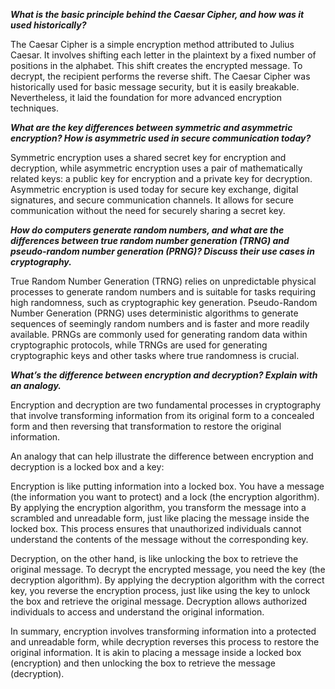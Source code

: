 **_What is the basic principle behind the Caesar Cipher, and how was it used historically?_**

The Caesar Cipher is a simple encryption method attributed to Julius Caesar. It involves shifting each letter in the plaintext by a fixed number of positions in the alphabet. This shift creates the encrypted message. To decrypt, the recipient performs the reverse shift. The Caesar Cipher was historically used for basic message security, but it is easily breakable. Nevertheless, it laid the foundation for more advanced encryption techniques.

**_What are the key differences between symmetric and asymmetric encryption? How is asymmetric used in secure communication today?_**

Symmetric encryption uses a shared secret key for encryption and decryption, while asymmetric encryption uses a pair of mathematically related keys: a public key for encryption and a private key for decryption. Asymmetric encryption is used today for secure key exchange, digital signatures, and secure communication channels. It allows for secure communication without the need for securely sharing a secret key.

**_How do computers generate random numbers, and what are the differences between true random number generation (TRNG) and pseudo-random number generation (PRNG)? Discuss their use cases in cryptography._**

True Random Number Generation (TRNG) relies on unpredictable physical processes to generate random numbers and is suitable for tasks requiring high randomness, such as cryptographic key generation. Pseudo-Random Number Generation (PRNG) uses deterministic algorithms to generate sequences of seemingly random numbers and is faster and more readily available. PRNGs are commonly used for generating random data within cryptographic protocols, while TRNGs are used for generating cryptographic keys and other tasks where true randomness is crucial.

**_What’s the difference between encryption and decryption? Explain with an analogy._**

Encryption and decryption are two fundamental processes in cryptography that involve transforming information from its original form to a concealed form and then reversing that transformation to restore the original information.

An analogy that can help illustrate the difference between encryption and decryption is a locked box and a key:

Encryption is like putting information into a locked box. You have a message (the information you want to protect) and a lock (the encryption algorithm). By applying the encryption algorithm, you transform the message into a scrambled and unreadable form, just like placing the message inside the locked box. This process ensures that unauthorized individuals cannot understand the contents of the message without the corresponding key.

Decryption, on the other hand, is like unlocking the box to retrieve the original message. To decrypt the encrypted message, you need the key (the decryption algorithm). By applying the decryption algorithm with the correct key, you reverse the encryption process, just like using the key to unlock the box and retrieve the original message. Decryption allows authorized individuals to access and understand the original information.

In summary, encryption involves transforming information into a protected and unreadable form, while decryption reverses this process to restore the original information. It is akin to placing a message inside a locked box (encryption) and then unlocking the box to retrieve the message (decryption).